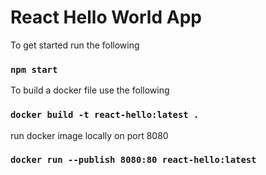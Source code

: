 # React Hello World App

To get started run the following

### `npm start`

To build a docker file use the following

### `docker build -t react-hello:latest .`

run docker image locally on port 8080

### `docker run --publish 8080:80 react-hello:latest`
